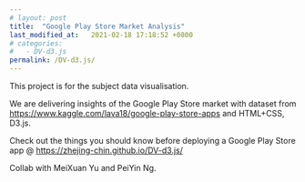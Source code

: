 ```yaml
---
# layout: post
title:  "Google Play Store Market Analysis"
last_modified_at:   2021-02-18 17:18:52 +0800
# categories:  
#   - DV-d3.js
permalink: /DV-d3.js/
---
```

This project is for the subject data visualisation.

We are delivering insights of the Google Play Store market with dataset from https://www.kaggle.com/lava18/google-play-store-apps and HTML+CSS, D3.js.

Check out the things you should know before deploying a Google Play Store app @ https://zhejing-chin.github.io/DV-d3.js/

Collab with MeiXuan Yu and PeiYin Ng.